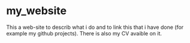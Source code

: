 # my_website

This a web-site to describ what i do and to link this that i have done (for example my github projects).
There is also my CV avaible on it.
